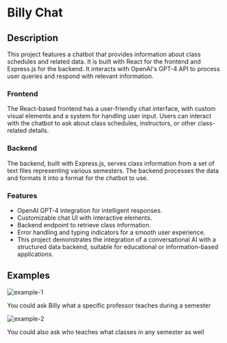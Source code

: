 # Billy Chat

## Description

This project features a chatbot that provides information about class schedules and related data. It is built with React for the frontend and Express.js for the backend. It interacts with OpenAI's GPT-4 API to process user queries and respond with relevant information.

### Frontend
The React-based frontend has a user-friendly chat interface, with custom visual elements and a system for handling user input. Users can interact with the chatbot to ask about class schedules, instructors, or other class-related details.

### Backend
The backend, built with Express.js, serves class information from a set of text files representing various semesters. The backend processes the data and formats it into a format for the chatbot to use.

### Features
- OpenAI GPT-4 integration for intelligent responses.
- Customizable chat UI with interactive elements.
- Backend endpoint to retrieve class information.
- Error handling and typing indicators for a smooth user experience.
- This project demonstrates the integration of a conversational AI with a structured data backend, suitable for educational or information-based applications.

## Examples

![example-1](https://github.com/chuchainz/CPP-Billy-Chat/assets/125618540/a39811b6-8eef-424b-8b0e-22caa9b1c714)

You could ask Billy what a specific professor teaches during a semester

![example-2](https://github.com/chuchainz/CPP-Billy-Chat/assets/125618540/dd811b4c-3e1e-4d8f-ac57-f4c87877f897)

You could also ask who teaches what classes in any semester as well 
